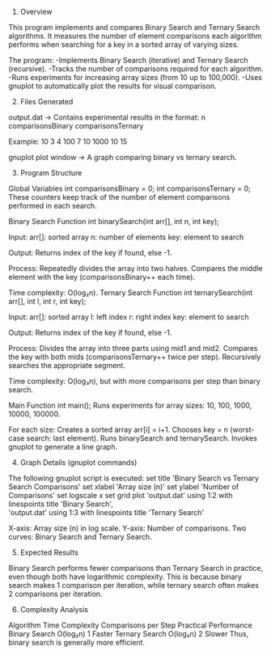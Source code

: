 1. Overview

This program implements and compares Binary Search and Ternary Search algorithms. It measures the number of element comparisons each algorithm performs when searching for a key in a sorted array of varying sizes.

The program:
-Implements Binary Search (iterative) and Ternary Search (recursive).
-Tracks the number of comparisons required for each algorithm.
-Runs experiments for increasing array sizes (from 10 up to 100,000).
-Uses gnuplot to automatically plot the results for visual comparison.


2. Files Generated

output.dat → Contains experimental results in the format:
n comparisonsBinary comparisonsTernary

Example:
10 3 4
100 7 10
1000 10 15

gnuplot plot window → A graph comparing binary vs ternary search.


3. Program Structure

Global Variables
int comparisonsBinary = 0;
int comparisonsTernary = 0;
These counters keep track of the number of element comparisons performed in each search.

Binary Search Function
int binarySearch(int arr[], int n, int key);

Input:
arr[]: sorted array
n: number of elements
key: element to search

Output:
Returns index of the key if found, else -1.

Process:
Repeatedly divides the array into two halves.
Compares the middle element with the key (comparisonsBinary++ each time).

Time complexity: O(log₂n).
Ternary Search Function
int ternarySearch(int arr[], int l, int r, int key);

Input:
arr[]: sorted array
l: left index
r: right index
key: element to search

Output:
Returns index of the key if found, else -1.

Process:
Divides the array into three parts using mid1 and mid2.
Compares the key with both mids (comparisonsTernary++ twice per step).
Recursively searches the appropriate segment.

Time complexity: O(log₃n), but with more comparisons per step than binary search.

Main Function
int main();
Runs experiments for array sizes: 10, 100, 1000, 10000, 100000.

For each size:
Creates a sorted array arr[i] = i+1.
Chooses key = n (worst-case search: last element).
Runs binarySearch and ternarySearch.
Invokes gnuplot to generate a line graph.


4. Graph Details (gnuplot commands)

The following gnuplot script is executed:
set title 'Binary Search vs Ternary Search Comparisons'
set xlabel 'Array size (n)'
set ylabel 'Number of Comparisons'
set logscale x
set grid
plot 'output.dat' using 1:2 with linespoints title 'Binary Search', \
     'output.dat' using 1:3 with linespoints title 'Ternary Search'

X-axis: Array size (n) in log scale.
Y-axis: Number of comparisons.
Two curves: Binary Search and Ternary Search.


5. Expected Results

Binary Search performs fewer comparisons than Ternary Search in practice, even though both have logarithmic complexity.
This is because binary search makes 1 comparison per iteration, while ternary search often makes 2 comparisons per iteration.


6. Complexity Analysis

Algorithm	Time Complexity	Comparisons per Step	Practical Performance
Binary Search	O(log₂n)	1	Faster
Ternary Search	O(log₃n)	2	Slower
Thus, binary search is generally more efficient.
